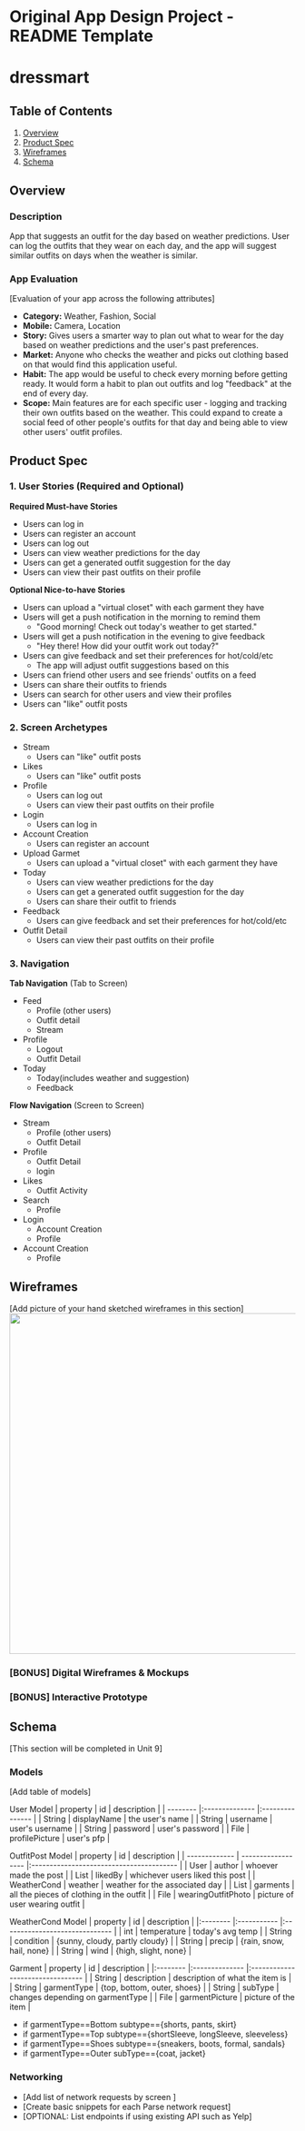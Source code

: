 Original App Design Project - README Template
===

# dressmart

## Table of Contents
1. [Overview](#Overview)
1. [Product Spec](#Product-Spec)
1. [Wireframes](#Wireframes)
2. [Schema](#Schema)

## Overview
### Description
App that suggests an outfit for the day based on weather predictions. User can log the outfits that they wear on each day, and the app will suggest similar outfits on days when the weather is similar.

### App Evaluation
[Evaluation of your app across the following attributes]
- **Category:** Weather, Fashion, Social
- **Mobile:** Camera, Location
- **Story:** Gives users a smarter way to plan out what to wear for the day based on weather predictions and the user's past preferences.
- **Market:** Anyone who checks the weather and picks out clothing based on that would find this application useful.
- **Habit:** The app would be useful to check every morning before getting ready. It would form a habit to plan out outfits and log "feedback" at the end of every day.
- **Scope:** Main features are for each specific user - logging and tracking their own outfits based on the weather. This could expand to create a social feed of other people's outfits for that day and being able to view other users' outfit profiles.

## Product Spec

### 1. User Stories (Required and Optional)

**Required Must-have Stories**
* Users can log in
* Users can register an account
* Users can log out
* Users can view weather predictions for the day
* Users can get a generated outfit suggestion for the day
* Users can view their past outfits on their profile


**Optional Nice-to-have Stories**

* Users can upload a "virtual closet" with each garment they have
* Users will get a push notification in the morning to remind them
  * "Good morning! Check out today's weather to get started."
* Users will get a push notification in the evening to give feedback
  * "Hey there! How did your outfit work out today?"
* Users can give feedback and set their preferences for hot/cold/etc
  * The app will adjust outfit suggestions based on this
* Users can friend other users and see friends' outfits on a feed
* Users can share their outfits to friends
* Users can search for other users and view their profiles
* Users can "like" outfit posts

### 2. Screen Archetypes

* Stream
  * Users can "like" outfit posts
* Likes
  * Users can "like" outfit posts
* Profile
  * Users can log out
  * Users can view their past outfits on their profile
* Login
  * Users can log in
* Account Creation
  * Users can register an account
* Upload Garmet
  * Users can upload a "virtual closet" with each garment they have
* Today
  * Users can view weather predictions for the day
  * Users can get a generated outfit suggestion for the day
  * Users can share their outfit to friends
* Feedback
  * Users can give feedback and set their preferences for hot/cold/etc
* Outfit Detail
  * Users can view their past outfits on their profile


### 3. Navigation

**Tab Navigation** (Tab to Screen)

* Feed
  * Profile (other users)
  * Outfit detail
  * Stream
* Profile
  * Logout
  * Outfit Detail
* Today
  * Today(includes weather and suggestion)
  * Feedback


**Flow Navigation** (Screen to Screen)

* Stream
  * Profile (other users)
  * Outfit Detail
* Profile
  * Outfit Detail
  * login
* Likes
  * Outfit Activity
* Search
  * Profile
* Login
  * Account Creation
  * Profile
* Account Creation
  * Profile

## Wireframes
[Add picture of your hand sketched wireframes in this section]
<img src="YOUR_WIREFRAME_IMAGE_URL" width=600>

### [BONUS] Digital Wireframes & Mockups

### [BONUS] Interactive Prototype

## Schema
[This section will be completed in Unit 9]
### Models
[Add table of models]

User Model
| property | id             | description     |
| -------- |:-------------- |:--------------- |
| String   | displayName    | the user's name |
| String   | username       | user's username |
| String   | password       | user's password |
| File     | profilePicture | user's pfp      |


OutfitPost Model
| property      | id                 | description                              |
| ------------- | ------------------ |:---------------------------------------- |
| User          | author             | whoever made the post                    |
| List<User>    | likedBy            | whichever users liked this post          |
| WeatherCond   | weather            | weather for the associated day           |
| List<Garment> | garments           | all the pieces of clothing in the outfit |
| File          | wearingOutfitPhoto | picture of user wearing outfit               |

WeatherCond Model
| property | id          | description                    |
|:-------- |:----------- |:------------------------------ |
| int      | temperature | today's avg temp               |
| String   | condition   | {sunny, cloudy, partly cloudy} |
| String   | precip      | {rain, snow, hail, none}       |
| String   | wind        | {high, slight, none}           |

Garment
| property | id             | description                      |
|:-------- |:-------------- |:-------------------------------- |
| String   | description    | description of what the item is  |
| String   | garmentType    | {top, bottom, outer, shoes}      |
| String   | subType        | changes depending on garmentType |
| File     | garmentPicture | picture of the item              |

- if garmentType==Bottom
  subtype=={shorts, pants, skirt}
- if garmentType==Top
  subtype=={shortSleeve, longSleeve, sleeveless}
- if garmentType==Shoes
  subtype=={sneakers, boots, formal, sandals}
- if garmentType==Outer
  subType=={coat, jacket}




### Networking
- [Add list of network requests by screen ]
- [Create basic snippets for each Parse network request]
- [OPTIONAL: List endpoints if using existing API such as Yelp]